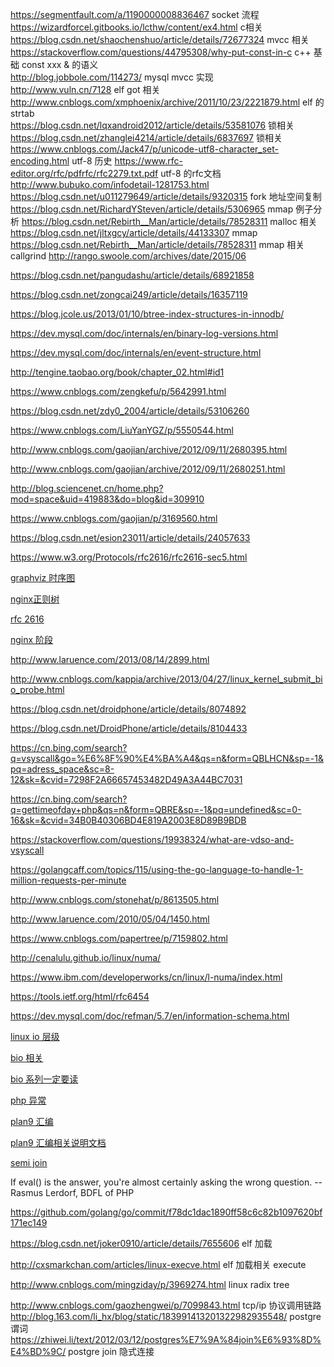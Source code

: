 https://segmentfault.com/a/1190000008836467  socket 流程　　
https://wizardforcel.gitbooks.io/lcthw/content/ex4.html  c相关  
https://blog.csdn.net/shaochenshuo/article/details/72677324 mvcc 相关   
https://stackoverflow.com/questions/44795308/why-put-const-in-c c++ 基础 const xxx & 的语义  
http://blog.jobbole.com/114273/ mysql mvcc 实现  
http://www.vuln.cn/7128 elf got 相关  
http://www.cnblogs.com/xmphoenix/archive/2011/10/23/2221879.html elf 的strtab  
https://blog.csdn.net/lqxandroid2012/article/details/53581076   锁相关  
https://blog.csdn.net/zhanglei4214/article/details/6837697  锁相关     
https://www.cnblogs.com/Jack47/p/unicode-utf8-character_set-encoding.html  utf-8 历史
https://www.rfc-editor.org/rfc/pdfrfc/rfc2279.txt.pdf utf-8 的rfc文档  
http://www.bubuko.com/infodetail-1281753.html    
https://blog.csdn.net/u011279649/article/details/9320315   fork 地址空间复制  
https://blog.csdn.net/RichardYSteven/article/details/5306965  mmap 例子分析
https://blog.csdn.net/Rebirth__Man/article/details/78528311  malloc 相关
https://blog.csdn.net/jltxgcy/article/details/44133307  mmap  
https://blog.csdn.net/Rebirth__Man/article/details/78528311   mmap 相关  
callgrind
http://rango.swoole.com/archives/date/2015/06

https://blog.csdn.net/pangudashu/article/details/68921858


https://blog.csdn.net/zongcai249/article/details/16357119


https://blog.jcole.us/2013/01/10/btree-index-structures-in-innodb/

https://dev.mysql.com/doc/internals/en/binary-log-versions.html

https://dev.mysql.com/doc/internals/en/event-structure.html

http://tengine.taobao.org/book/chapter_02.html#id1

https://www.cnblogs.com/zengkefu/p/5642991.html

https://blog.csdn.net/zdy0_2004/article/details/53106260

https://www.cnblogs.com/LiuYanYGZ/p/5550544.html

http://www.cnblogs.com/gaojian/archive/2012/09/11/2680395.html

http://www.cnblogs.com/gaojian/archive/2012/09/11/2680251.html

http://blog.sciencenet.cn/home.php?mod=space&uid=419883&do=blog&id=309910

https://www.cnblogs.com/gaojian/p/3169560.html


https://blog.csdn.net/esion23011/article/details/24057633


https://www.w3.org/Protocols/rfc2616/rfc2616-sec5.html

[graphviz 时序图](http://blog.jobbole.com/94472/)       

[nginx正则树](http://blog.chinaunix.net/uid-27767798-id-3759557.html)  

[rfc 2616](https://www.w3.org/Protocols/rfc2616/rfc2616.html)

[nginx 阶段](https://blog.csdn.net/yankai0219/article/details/8220695)

http://www.laruence.com/2013/08/14/2899.html

http://www.cnblogs.com/kappia/archive/2013/04/27/linux_kernel_submit_bio_probe.html


https://blog.csdn.net/droidphone/article/details/8074892

https://blog.csdn.net/DroidPhone/article/details/8104433

https://cn.bing.com/search?q=vsyscall&go=%E6%8F%90%E4%BA%A4&qs=n&form=QBLHCN&sp=-1&pq=adress_space&sc=8-12&sk=&cvid=7298F2A66657453482D49A3A44BC7031

https://cn.bing.com/search?q=gettimeofday+php&qs=n&form=QBRE&sp=-1&pq=undefined&sc=0-16&sk=&cvid=34B0B40306BD4E819A2003E8D89B9BDB

https://stackoverflow.com/questions/19938324/what-are-vdso-and-vsyscall

https://golangcaff.com/topics/115/using-the-go-language-to-handle-1-million-requests-per-minute

http://www.cnblogs.com/stonehat/p/8613505.html


http://www.laruence.com/2010/05/04/1450.html

https://www.cnblogs.com/papertree/p/7159802.html

http://cenalulu.github.io/linux/numa/

https://www.ibm.com/developerworks/cn/linux/l-numa/index.html

https://tools.ietf.org/html/rfc6454

https://dev.mysql.com/doc/refman/5.7/en/information-schema.html

[linux io 层级](https://blog.csdn.net/guogaofeng1219/article/details/5411821)

[bio 相关](http://www.udpwork.com/item/8437.html)

[bio 系列一定要读](https://blog.csdn.net/fudan_abc/article/details/2034264)

[php 异常](https://novnan.github.io/PHP/throwable-exceptions-and-errors-in-php7/)

[plan9 汇编](https://gocn.vip/article/733)

[plan9 汇编相关说明文档](https://9p.io/sys/doc/asm.html)

[semi join](https://mariadb.com/kb/en/library/semi-join-subquery-optimizations/)

If eval() is the answer, you're almost certainly asking the wrong question. -- Rasmus Lerdorf, BDFL of PHP

https://github.com/golang/go/commit/f78dc1dac1890ff58c6c82b1097620bf171ec149

https://blog.csdn.net/joker0910/article/details/7655606   elf 加载

http://cxsmarkchan.com/articles/linux-execve.html  elf 加载相关 execute


http://www.cnblogs.com/mingziday/p/3969274.html   linux radix tree

http://www.cnblogs.com/gaozhengwei/p/7099843.html   tcp/ip 协议调用链路
http://blog.163.com/li_hx/blog/static/183991413201322982935548/  postgre 谓词
https://zhiwei.li/text/2012/03/12/postgres%E7%9A%84join%E6%93%8D%E4%BD%9C/  postgre join 隐式连接
